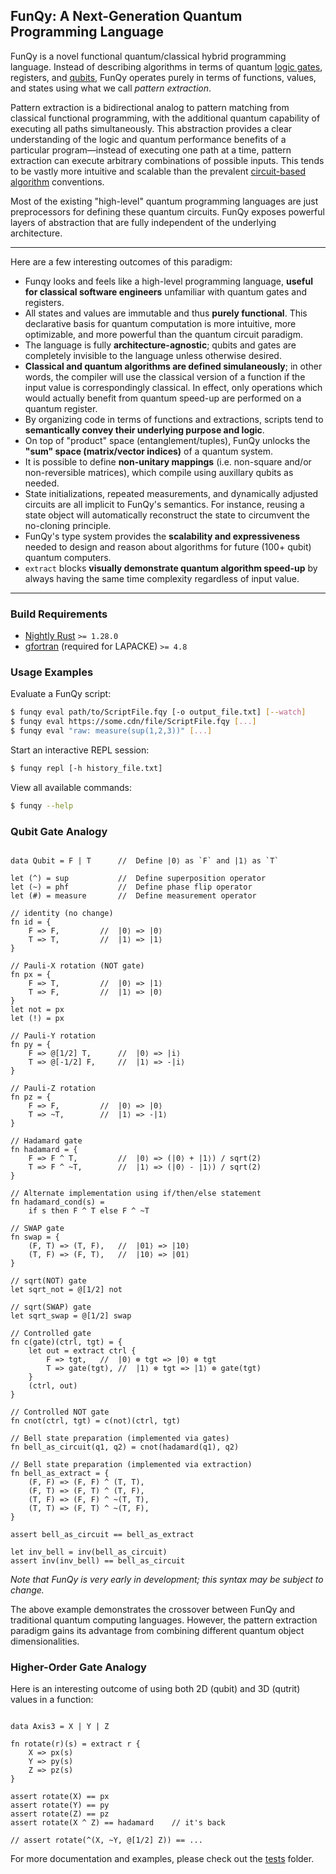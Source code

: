 ## FunQy: A Next-Generation Quantum Programming Language

FunQy is a novel functional quantum/classical hybrid programming language. 
Instead of describing algorithms in terms of quantum [logic gates](https://en.wikipedia.org/wiki/Quantum_logic_gate), registers, and [qubits](https://en.wikipedia.org/wiki/Qubit),
FunQy operates purely in terms of functions, values, and states using what we call _pattern extraction_.

Pattern extraction is a bidirectional analog to pattern matching from classical functional programming, 
with the additional quantum capability of executing all paths simultaneously. 
This abstraction provides a clear understanding of the logic and quantum performance benefits of a particular program—instead
of executing one path at a time, pattern extraction can execute arbitrary combinations of possible inputs. 
This tends to be vastly more intuitive and scalable than the prevalent [circuit-based algorithm](https://arxiv.org/abs/1804.03719) conventions. 

Most of the existing "high-level" quantum programming languages are just preprocessors for defining these quantum circuits.
FunQy exposes powerful layers of abstraction that are fully independent of the underlying architecture.

---

Here are a few interesting outcomes of this paradigm:
- Funqy looks and feels like a high-level programming language, **useful for classical software engineers** unfamiliar with quantum gates and registers.
- All states and values are immutable and thus **purely functional**. This declarative basis for quantum computation is more intuitive, more optimizable, and more powerful than the quantum circuit paradigm. 
- The language is fully **architecture-agnostic**; qubits and gates are completely invisible to the language unless otherwise desired.
- **Classical and quantum algorithms are defined simulaneously**; in other words, the compiler will use the classical version of a function if the input value is correspondingly classical. In effect, only operations which would actually benefit from quantum speed-up are performed on a quantum register.
- By organizing code in terms of functions and extractions, scripts tend to **semantically convey their underlying purpose and logic**. 
- On top of "product" space (entanglement/tuples), FunQy unlocks the **"sum" space (matrix/vector indices)** of a quantum system.
- It is possible to define **non-unitary mappings** (i.e. non-square and/or non-reversible matrices), which compile using auxillary qubits as needed.
- State initializations, repeated measurements, and dynamically adjusted circuits are all implicit to FunQy's semantics. For instance, reusing a state object will automatically reconstruct the state to circumvent the no-cloning principle. 
- FunQy's type system provides the **scalability and expressiveness** needed to design and reason about algorithms for future (100+ qubit) quantum computers. 
- `extract` blocks **visually demonstrate quantum algorithm speed-up** by always having the same time complexity regardless of input value. 

---

### Build Requirements

- [Nightly Rust](https://doc.rust-lang.org/1.15.1/book/nightly-rust.html) `>= 1.28.0`
- [gfortran](http://laptops.eng.uci.edu/software-installation/getting-started-with-programming/fortran-tutorial?tmpl=%2Fsystem%2Fapp%2Ftemplates%2Fprint%2F&showPrintDialog=1) (required for LAPACKE) `>= 4.8`

### Usage Examples

Evaluate a FunQy script:
```sh
$ funqy eval path/to/ScriptFile.fqy [-o output_file.txt] [--watch]
$ funqy eval https://some.cdn/file/ScriptFile.fqy [...]
$ funqy eval "raw: measure(sup(1,2,3))" [...]
```

Start an interactive REPL session:
```sh
$ funqy repl [-h history_file.txt]
```

View all available commands:
```sh
$ funqy --help
```

### Qubit Gate Analogy

```

data Qubit = F | T		//	Define |0⟩ as `F` and |1⟩ as `T`

let (^) = sup			//	Define superposition operator
let (~) = phf			//	Define phase flip operator
let (#) = measure		//	Define measurement operator

// identity (no change)
fn id = {
	F => F,			//	|0⟩ => |0⟩
	T => T,			//	|1⟩ => |1⟩
}

// Pauli-X rotation (NOT gate)
fn px = {
	F => T,			//	|0⟩ => |1⟩
	T => F,			//	|1⟩ => |0⟩
}
let not = px
let (!) = px

// Pauli-Y rotation
fn py = {
	F => @[1/2] T,		//	|0⟩ => |i⟩
	T => @[-1/2] F,		//	|1⟩ => -|i⟩
}

// Pauli-Z rotation
fn pz = {
	F => F,			//	|0⟩ => |0⟩
	T => ~T,		//	|1⟩ => -|1⟩
}

// Hadamard gate
fn hadamard = {
	F => F ^ T, 		//	|0⟩ => (|0⟩ + |1⟩) / sqrt(2)
	T => F ^ ~T,		//	|1⟩ => (|0⟩ - |1⟩) / sqrt(2)
}

// Alternate implementation using if/then/else statement
fn hadamard_cond(s) =
	if s then F ^ T else F ^ ~T

// SWAP gate
fn swap = {
	(F, T) => (T, F), 	//	|01⟩ => |10⟩
	(T, F) => (F, T),	//	|10⟩ => |01⟩
}

// sqrt(NOT) gate
let sqrt_not = @[1/2] not

// sqrt(SWAP) gate
let sqrt_swap = @[1/2] swap

// Controlled gate
fn c(gate)(ctrl, tgt) = {
	let out = extract ctrl {
		F => tgt,	//	|0⟩ ⊗ tgt => |0⟩ ⊗ tgt 
		T => gate(tgt),	//	|1⟩ ⊗ tgt => |1⟩ ⊗ gate(tgt)
	}
	(ctrl, out)
}

// Controlled NOT gate
fn cnot(ctrl, tgt) = c(not)(ctrl, tgt)

// Bell state preparation (implemented via gates)
fn bell_as_circuit(q1, q2) = cnot(hadamard(q1), q2)

// Bell state preparation (implemented via extraction)
fn bell_as_extract = {
	(F, F) => (F, F) ^ (T, T),
	(F, T) => (F, T) ^ (T, F),
	(T, F) => (F, F) ^ ~(T, T),
	(T, T) => (F, T) ^ ~(T, F),
}

assert bell_as_circuit == bell_as_extract

let inv_bell = inv(bell_as_circuit)
assert inv(inv_bell) == bell_as_circuit

```

_Note that FunQy is very early in development; this syntax may be subject to change._

The above example demonstrates the crossover between FunQy and traditional quantum computing languages. 
However, the pattern extraction paradigm gains its advantage from combining different quantum object dimensionalities. 

### Higher-Order Gate Analogy

Here is an interesting outcome of using both 2D (qubit) and 3D (qutrit) values in a function:

```

data Axis3 = X | Y | Z

fn rotate(r)(s) = extract r {
	X => px(s)
	Y => py(s)
	Z => pz(s)
}

assert rotate(X) == px
assert rotate(Y) == py
assert rotate(Z) == pz
assert rotate(X ^ Z) == hadamard	// it's back

// assert rotate(^(X, ~Y, @[1/2] Z)) == ...

```

For more documentation and examples, please check out the [tests](https://github.com/rvanasa/funqy/tree/master/tests) folder. 
